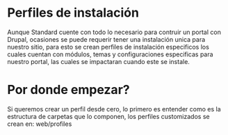 # Perfiles de instalación

Aunque Standard cuente con todo lo necesario para contruir un portal con Drupal,
ocasiones se puede requerir tener una instalación unica para nuestro sitio, para esto se crean perfiles
de instalación especificos los cuales cuentan con módulos, temas y configuraciones especificas para nuestro portal,
las cuales se impactaran cuando este se instale.

# Por donde empezar?
Si queremos crear un perfil desde cero, lo primero es entender como es la estructura de carpetas que lo componen, 
los perfiles customizados se crean en:
  web/profiles
